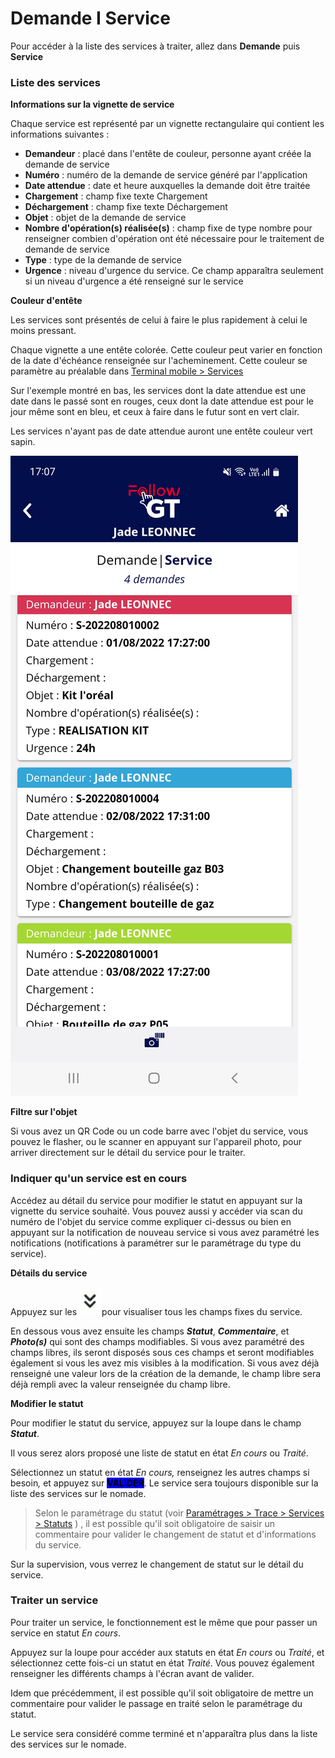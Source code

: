 # Demande I Service

Pour accéder à la liste des services à traiter, allez dans **Demande** puis **Service**

### Liste des services

**Informations sur la vignette de service**

Chaque service est représenté par un vignette rectangulaire qui contient les informations suivantes :&#x20;

* **Demandeur** : placé dans l'entête de couleur, personne ayant créée la demande de service
* **Numéro** : numéro de la demande de service généré par l'application
* **Date attendue** : date et heure auxquelles la demande doit être traitée
* **Chargement** : champ fixe texte Chargement
* **Déchargement** : champ fixe texte Déchargement
* **Objet** : objet de la demande de service
* **Nombre d'opération(s) réalisée(s)** : champ fixe de type nombre pour renseigner combien d'opération ont été nécessaire pour le traitement de demande de service
* **Type** : type de la demande de service
* **Urgence** : niveau d'urgence du service. Ce champ apparaîtra seulement si un niveau d'urgence a été renseigné sur le service

**Couleur d'entête**&#x20;

Les services sont présentés de celui à faire le plus rapidement à celui le moins pressant.&#x20;

Chaque vignette a une entête colorée. Cette couleur peut varier en fonction de la date d'échéance renseignée sur l'acheminement. Cette couleur se paramètre au préalable dans [Terminal mobile > Services](../../parametrages/terminal-mobile/services.md)

Sur l'exemple montré en bas, les services dont la date attendue est une date dans le passé sont en rouges, ceux dont la date attendue est pour le jour même sont en bleu, et ceux à faire dans le futur sont en vert clair.&#x20;

Les services n'ayant pas de date attendue auront une entête couleur vert sapin.

![](<../../.gitbook/assets/service (1).jpg>)

**Filtre sur l'objet**

Si vous avez un QR Code ou un code barre avec l'objet du service, vous pouvez le flasher, ou le scanner en appuyant sur l'appareil photo, pour arriver directement sur le détail du service pour le traiter.

### Indiquer qu'un service est en cours

Accédez au détail du service pour modifier le statut en appuyant sur la vignette du service souhaité. Vous pouvez aussi y accéder via scan du numéro de l'objet du service comme expliquer ci-dessus ou bien en appuyant sur la notification de nouveau service si vous avez paramétré les notifications (notifications à paramétrer sur le paramétrage du type du service).

**Détails du service**

Appuyez sur les ![](../../.gitbook/assets/fleche.PNG)pour visualiser tous les champs fixes du service.

En dessous vous avez ensuite les champs _**Statut**_, _**Commentaire**_, et _**Photo(s)**_ qui sont des champs modifiables. Si vous avez paramétré des champs libres, ils seront disposés sous ces champs et seront modifiables également si vous les avez mis visibles à la modification. Si vous avez déjà renseigné une valeur lors de la création de la demande, le champ libre sera déjà rempli avec la valeur renseignée du champ libre.&#x20;

**Modifier le statut**

Pour modifier le statut du service, appuyez sur la loupe dans le champ _**Statut**_.&#x20;

Il vous serez alors proposé une liste de statut en état _En cours_ ou _Traité_.

Sélectionnez un statut en état _En cours,_ renseignez les autres champs si besoi&#x6E;_,_ et appuyez sur <mark style="background-color:blue;">**VALIDER**</mark>. Le service sera toujours disponible sur la liste des services sur le nomade.

> Selon le paramétrage du statut (voir [Paramétrages > Trace >  Services > Statuts](../../parametrages/trace/services/statuts.md) ) , il est possible qu'il soit obligatoire de saisir un commentaire pour valider le changement de statut et d'informations du service.&#x20;

Sur la supervision, vous verrez le changement de statut sur le détail du service.&#x20;

### Traiter un service

Pour traiter un service, le fonctionnement est le même que pour passer un service en statut _En cours_.&#x20;

Appuyez sur la loupe pour accéder aux statuts en état _En cours_ ou _Traité_, et sélectionnez cette fois-ci un statut en état _Traité_. Vous pouvez également renseigner les différents champs à l'écran avant de valider.&#x20;

Idem que précédemment, il est possible qu'il soit obligatoire de mettre un commentaire pour valider le passage en traité selon le paramétrage du statut.&#x20;

Le service sera considéré comme terminé et n'apparaîtra plus dans la liste des services sur le nomade.&#x20;

